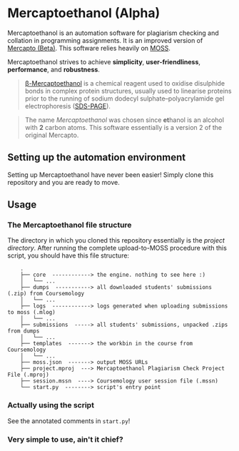 
# Mercaptoethanol (Alpha)

Mercaptoethanol is an automation software for plagiarism checking and collation in programming assignments. It is an improved version of [Mercapto (Beta)](https://github.com/purfectliterature/Mercapto). This software relies heavily on [MOSS](https://theory.stanford.edu/~aiken/moss/).

Mercaptoethanol strives to achieve **simplicity**, **user-friendliness**, **performance**, and **robustness**.

> [&beta;-Mercaptoethanol](https://en.wikipedia.org/wiki/2-Mercaptoethanol) is a chemical reagent used to oxidise disulphide bonds in complex protein structures, usually used to linearise proteins prior to the running of sodium dodecyl sulphate–polyacrylamide gel electrophoresis ([SDS-PAGE](https://en.wikipedia.org/wiki/SDS-PAGE)).

> The name *Mercaptoethanol* was chosen since **et**hanol is an alcohol with **2** carbon atoms. This software essentially is a version 2 of the original Mercapto.

## Setting up the automation environment
Setting up Mercaptoethanol have never been easier! Simply clone this repository and you are ready to move.

## Usage
### The Mercaptoethanol file structure
The directory in which you cloned this repository essentially is the *project directory*. After running the complete upload-to-MOSS procedure with this script, you should have this file structure:
```
    .
    ├── core  ------------> the engine. nothing to see here :)
    │   └── ...
    ├── dumps  -----------> all downloaded students' submissions (.zip) from Coursemology
    │   └── ...
    ├── logs  ------------> logs generated when uploading submissions to moss (.mlog)
    │   └── ...
    ├── submissions  -----> all students' submissions, unpacked .zips from dumps
    │   └── ...
    ├── templates  -------> the workbin in the course from Coursemology
    │   └── ...
    ├── moss.json  -------> output MOSS URLs
    ├── project.mproj  ---> Mercaptoethanol Plagiarism Check Project File (.mproj)
    ├── session.mssn  ----> Coursemology user session file (.mssn)
    └── start.py  --------> script's entry point
```

### Actually using the script
See the annotated comments in `start.py`!

### Very simple to use, ain't it chief?
